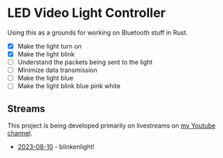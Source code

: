 # LED Video Light Controller

Using this as a grounds for working on Bluetooth stuff in Rust.

- [x] Make the light turn on
- [x] Make the light blink
- [ ] Understand the packets being sent to the light
- [ ] Minimize data transmission
- [ ] Make the light blue
- [ ] Make the light blink blue pink white

## Streams

This project is being developed primarily on livestreams on [my Youtube channel](https://youtube.com/@lily-mara).

- [2023-08-10](https://www.youtube.com/watch?v=vvj0X32FEUE) - blinkenlight!
